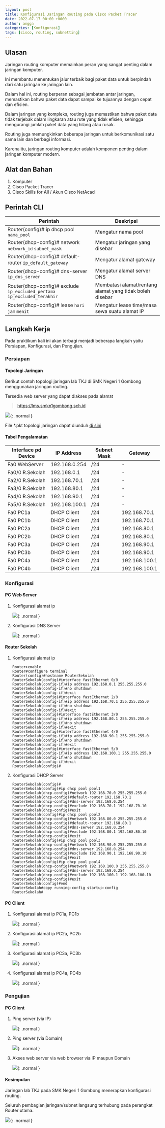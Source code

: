 ```yaml
---
layout: post
title: Konfigurasi Jaringan Routing pada Cisco Packet Tracer
date: 2022-07-17 00:00 +0000
author: angga
categories: [Konfigurasi]
tags: [cisco, routing, subnetting]
---
```


## Ulasan

Jaringan routing komputer memainkan peran yang sangat penting dalam jaringan komputer.

Ini membantu menentukan jalur terbaik bagi paket data untuk berpindah dari satu jaringan ke jaringan lain.

Dalam hal ini, routing berperan sebagai jembatan antar jaringan, memastikan bahwa paket data dapat sampai ke tujuannya dengan cepat dan efisien.

Dalam jaringan yang kompleks, routing juga memastikan bahwa paket data tidak terjebak dalam lingkaran atau rute yang tidak efisien, sehingga mengurangi jumlah paket data yang hilang atau rusak.

Routing juga memungkinkan beberapa jaringan untuk berkomunikasi satu sama lain dan berbagi informasi.

Karena itu, jaringan routing komputer adalah komponen penting dalam jaringan komputer modern.

## Alat dan Bahan

1. Komputer
2. Cisco Packet Tracer
3. Cisco Skills for All / Akun Cisco NetAcad

## Perintah CLI

| Perintah                                                                  | Deskripsi                                                |
| ------------------------------------------------------------------------- | -------------------------------------------------------- |
| Router(config)# ip dhcp pool `nama_pool`                                  | Mengatur nama pool                                       |
| Router(dhcp-config)# network `network_id` `subnet_mask`                   | Mengatur jaringan yang disebar                           |
| Router(dhcp-config)# default-router `ip_default_gateway`                  | Mengatur alamat gateway                                  |
| Router(dhcp-config)# dns-server `ip_dns_server`                           | Mengatur alamat server DNS                               |
| Router(dhcp-config)# exclude `ip_excluded_pertama` `ip_excluded_terakhir` | Membatasi alamat/rentang alamat yang tidak boleh disebar |
| Router(dhcp-config)# lease `hari` `jam` `menit`                           | Mengatur lease time/masa sewa suatu alamat IP            |

## Langkah Kerja

Pada praktikum kali ini akan terbagi menjadi beberapa langkah yaitu Persiapan, Konfigurasi, dan Pengujian.

### Persiapan

#### Topologi Jaringan

Berikut contoh topologi jaringan lab TKJ di SMK Negeri 1 Gombong menggunakan jaringan routing.

Tersedia web server yang dapat diakses pada alamat

> https://lms.smkn1gombong.sch.id

![](/assets/img/2022-07-17-konfigurasi-jaringan-routing-pada-cisco-packet-tracer/01.png){: .normal }

File \*.pkt topologi jaringan dapat diunduh [di sini](/assets/pkt/2022-07-17-konfigurasi-jaringan-routing-pada-cisco-packet-tracer/konfigurasi-jaringan-routing-lab-smkn1gombong.pkt)

#### Tabel Pengalamatan

| Interface pd Device | IP Address    | Subnet Mask | Gateway       |
| ------------------- | ------------- | ----------- | ------------- |
| Fa0 WebServer       | 192.168.0.254 | /24         | -             |
| Fa0/0 R.Sekolah     | 192.168.0.1   | /24         | -             |
| Fa2/0 R.Sekolah     | 192.168.70.1  | /24         | -             |
| Fa3/0 R.Sekolah     | 192.168.80.1  | /24         | -             |
| Fa4/0 R.Sekolah     | 192.168.90.1  | /24         | -             |
| Fa5/0 R.Sekolah     | 192.168.100.1 | /24         | -             |
| Fa0 PC1a            | DHCP Client   | /24         | 192.168.70.1  |
| Fa0 PC1b            | DHCP Client   | /24         | 192.168.70.1  |
| Fa0 PC2a            | DHCP Client   | /24         | 192.168.80.1  |
| Fa0 PC2b            | DHCP Client   | /24         | 192.168.80.1  |
| Fa0 PC3a            | DHCP Client   | /24         | 192.168.90.1  |
| Fa0 PC3b            | DHCP Client   | /24         | 192.168.90.1  |
| Fa0 PC4a            | DHCP Client   | /24         | 192.168.100.1 |
| Fa0 PC4b            | DHCP Client   | /24         | 192.168.100.1 |

### Konfigurasi

#### PC Web Server

1. Konfigurasi alamat ip

   ![](/assets/img/2022-07-17-konfigurasi-jaringan-routing-pada-cisco-packet-tracer/02.png){: .normal }

2. Konfigurasi DNS Server

   ![](/assets/img/2022-07-17-konfigurasi-jaringan-routing-pada-cisco-packet-tracer/03.png){: .normal }

#### Router Sekolah

1. Konfigurasi alamat ip

   ```console
   Router>enable
   Router#configure terminal
   Router(config)#hostname RouterSekolah
   RouterSekolah(config)#interface fastEthernet 0/0
   RouterSekolah(config-if)#ip address 192.168.0.1 255.255.255.0
   RouterSekolah(config-if)#no shutdown
   RouterSekolah(config-if)#exit
   RouterSekolah(config)#interface fastEthernet 2/0
   RouterSekolah(config-if)#ip address 192.168.70.1 255.255.255.0
   RouterSekolah(config-if)#no shutdown
   RouterSekolah(config-if)#exit
   RouterSekolah(config)#interface fastEthernet 3/0
   RouterSekolah(config-if)#ip address 192.168.80.1 255.255.255.0
   RouterSekolah(config-if)#no shutdown
   RouterSekolah(config-if)#exit
   RouterSekolah(config)#interface fastEthernet 4/0
   RouterSekolah(config-if)#ip address 192.168.90.1 255.255.255.0
   RouterSekolah(config-if)#no shutdown
   RouterSekolah(config-if)#exit
   RouterSekolah(config)#interface fastEthernet 5/0
   RouterSekolah(config-if)#ip address 192.168.100.1 255.255.255.0
   RouterSekolah(config-if)#no shutdown
   RouterSekolah(config-if)#exit
   RouterSekolah(config)#
   ```

2. Konfigurasi DHCP Server

   ```console
   RouterSekolah(config)#
   RouterSekolah(config)#ip dhcp pool pool1
   RouterSekolah(dhcp-config)#network 192.168.70.0 255.255.255.0
   RouterSekolah(dhcp-config)#default-router 192.168.70.1
   RouterSekolah(dhcp-config)#dns-server 192.168.0.254
   RouterSekolah(dhcp-config)#exclude 192.168.70.1 192.168.70.10
   RouterSekolah(dhcp-config)#exit
   RouterSekolah(config)#ip dhcp pool pool2
   RouterSekolah(dhcp-config)#network 192.168.80.0 255.255.255.0
   RouterSekolah(dhcp-config)#default-router 192.168.80.1
   RouterSekolah(dhcp-config)#dns-server 192.168.0.254
   RouterSekolah(dhcp-config)#exclude 192.168.80.1 192.168.80.10
   RouterSekolah(dhcp-config)#exit
   RouterSekolah(config)#ip dhcp pool pool3
   RouterSekolah(dhcp-config)#network 192.168.90.0 255.255.255.0
   RouterSekolah(dhcp-config)#dns-server 192.168.0.254
   RouterSekolah(dhcp-config)#exclude 192.168.90.1 192.168.90.10
   RouterSekolah(dhcp-config)#exit
   RouterSekolah(config)#ip dhcp pool pool4
   RouterSekolah(dhcp-config)#network 192.168.100.0 255.255.255.0
   RouterSekolah(dhcp-config)#dns-server 192.168.0.254
   RouterSekolah(dhcp-config)#exclude 192.168.100.1 192.168.100.10
   RouterSekolah(dhcp-config)#exit
   RouterSekolah(config)#end
   RouterSekolah#copy running-config startup-config
   RouterSekolah#
   ```

#### PC Client

1. Konfigurasi alamat ip PC1a, PC1b

   ![](/assets/img/2022-07-17-konfigurasi-jaringan-routing-pada-cisco-packet-tracer/04.png){: .normal }

1. Konfigurasi alamat ip PC2a, PC2b

   ![](/assets/img/2022-07-17-konfigurasi-jaringan-routing-pada-cisco-packet-tracer/05.png){: .normal }

1. Konfigurasi alamat ip PC3a, PC3b

   ![](/assets/img/2022-07-17-konfigurasi-jaringan-routing-pada-cisco-packet-tracer/06.png){: .normal }

1. Konfigurasi alamat ip PC4a, PC4b

   ![](/assets/img/2022-07-17-konfigurasi-jaringan-routing-pada-cisco-packet-tracer/07.png){: .normal }

### Pengujian

#### PC Client

1. Ping server (via IP)

   ![](/assets/img/2022-07-17-konfigurasi-jaringan-routing-pada-cisco-packet-tracer/08.png){: .normal }

1. Ping server (via Domain)

   ![](/assets/img/2022-07-17-konfigurasi-jaringan-routing-pada-cisco-packet-tracer/09.png){: .normal }

1. Akses web server via web browser via IP maupun Domain

   ![](/assets/img/2022-07-17-konfigurasi-jaringan-routing-pada-cisco-packet-tracer/10.png){: .normal }

#### Kesimpulan

Jaringan lab TKJ pada SMK Negeri 1 Gombong menerapkan konfigurasi routing.

Seluruh pembagian jaringan/subnet langsung terhubung pada perangkat Router utama.

![](/assets/img/2022-07-17-konfigurasi-jaringan-routing-pada-cisco-packet-tracer/11.png){: .normal }

